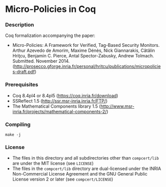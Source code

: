 # Micro-Policies in Coq

### Description

Coq formalization accompanying the paper:
- Micro-Policies: A Framework for Verified, Tag-Based Security Monitors. Arthur Azevedo de Amorim, Maxime Dénès, Nick Giannarakis, Cătălin Hriţcu, Benjamin C. Pierce, Antal Spector-Zabusky, Andrew Tolmach. Submitted. November 2014. (http://prosecco.gforge.inria.fr/personal/hritcu/publications/micropolicies-draft.pdf)

### Prerequisites

- Coq 8.4pl4 or 8.4pl5 (https://coq.inria.fr/download)
- SSReflect 1.5 (http://ssr.msr-inria.inria.fr/FTP/)
- The Mathematical Components library 1.5
  (http://www.msr-inria.fr/projects/mathematical-components-2/)

### Compiling

    make -j

### License

- The files in this directory and all subdirectories other than
  `compcert/lib` are under the MIT license (see `LICENSE`)
- The files in the `compcert/lib` directory are dual-licensed under
  the INRIA Non-Commercial License Agreement and the GNU General
  Public License version 2 or later (see `compcert/LICENSE`)
